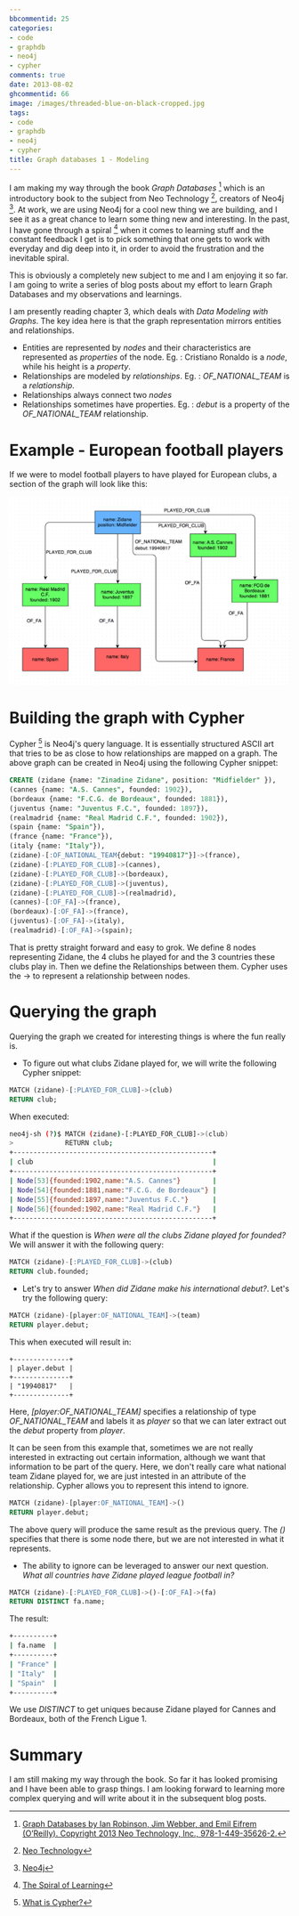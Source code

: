 ```yaml
---
bbcommentid: 25
categories:
- code
- graphdb
- neo4j
- cypher
comments: true
date: 2013-08-02
ghcommentid: 66
image: /images/threaded-blue-on-black-cropped.jpg
tags:
- code
- graphdb
- neo4j
- cypher
title: Graph databases 1 - Modeling
---
```


I am making my way through the book _Graph Databases_ [^1] which is an introductory book to the subject from Neo Technology [^2], creators of Neo4j [^3]. At work, we are using Neo4j for a cool new thing we are building, and I see it as a great chance to learn some thing new and interesting. In the past, I have gone through a spiral [^4] when it comes to learning stuff and the constant feedback I get is to pick something that one gets to work with everyday and dig deep into it, in order to avoid the frustration and the inevitable spiral.

<!--more-->

This is obviously a completely new subject to me and I am enjoying it so far. I am going to write a series of blog posts about my effort to learn Graph Databases and my observations and learnings.

I am presently reading chapter 3, which deals with _Data Modeling with Graphs_. The key idea here is that the graph representation mirrors entities and relationships.

* Entities are represented by _nodes_ and their characteristics are represented as _properties_ of the node. Eg. : Cristiano Ronaldo is a _node_, while his height is a _property_.
* Relationships are modeled by _relationships_. Eg. : _OF_NATIONAL_TEAM_ is a _relationship_.
* Relationships always connect two _nodes_
* Relationships sometimes have properties. Eg. : _debut_ is a property of the _OF_NATIONAL_TEAM_ relationship.


# Example - European football players
If we were to model football players to have played for European clubs, a section of the graph will look like this:

!["Graph: Zidane and teams"](/images/graph_zidane.png "Graph: Zidane and teams")


# Building the graph with Cypher

Cypher [^5] is Neo4j's query language. It is essentially structured ASCII art that tries to be as close to how relationships are mapped on a graph. The above graph can be created in Neo4j using the following Cypher snippet:

```sql
CREATE (zidane {name: "Zinadine Zidane", position: "Midfielder" }),
(cannes {name: "A.S. Cannes", founded: 1902}),
(bordeaux {name: "F.C.G. de Bordeaux", founded: 1881}),
(juventus {name: "Juventus F.C.", founded: 1897}),
(realmadrid {name: "Real Madrid C.F.", founded: 1902}),
(spain {name: "Spain"}),
(france {name: "France"}),
(italy {name: "Italy"}),
(zidane)-[:OF_NATIONAL_TEAM{debut: "19940817"}]->(france),
(zidane)-[:PLAYED_FOR_CLUB]->(cannes),
(zidane)-[:PLAYED_FOR_CLUB]->(bordeaux),
(zidane)-[:PLAYED_FOR_CLUB]->(juventus),
(zidane)-[:PLAYED_FOR_CLUB]->(realmadrid),
(cannes)-[:OF_FA]->(france),
(bordeaux)-[:OF_FA]->(france),
(juventus)-[:OF_FA]->(italy),
(realmadrid)-[:OF_FA]->(spain);
```

That is pretty straight forward and easy to grok. We define 8 nodes representing Zidane, the 4 clubs he played for and the 3 countries these clubs play in. Then we define the Relationships between them. Cypher uses the -> to represent a relationship between nodes.

# Querying the graph

Querying the graph we created for interesting things is where the fun really is.

* To figure out what clubs Zidane played for, we will write the following Cypher snippet:

```sql
MATCH (zidane)-[:PLAYED_FOR_CLUB]->(club)
RETURN club;
```

When executed:

```bash
neo4j-sh (?)$ MATCH (zidane)-[:PLAYED_FOR_CLUB]->(club)
>             RETURN club;
+--------------------------------------------------+
| club                                             |
+--------------------------------------------------+
| Node[53]{founded:1902,name:"A.S. Cannes"}        |
| Node[54]{founded:1881,name:"F.C.G. de Bordeaux"} |
| Node[55]{founded:1897,name:"Juventus F.C."}      |
| Node[56]{founded:1902,name:"Real Madrid C.F."}   |
+--------------------------------------------------+
```

What if the question is _When were all the clubs Zidane played for founded?_ We will answer it with the following query:

```sql
MATCH (zidane)-[:PLAYED_FOR_CLUB]->(club)
RETURN club.founded;
```

* Let's try to answer _When did Zidane make his international debut?_. Let's try the following query:

```sql
MATCH (zidane)-[player:OF_NATIONAL_TEAM]->(team)
RETURN player.debut;
```
This when executed will result in:

```console
+--------------+
| player.debut |
+--------------+
| "19940817"   |
+--------------+
```

Here, _[player:OF_NATIONAL_TEAM]_ specifies a relationship of type _OF_NATIONAL_TEAM_ and labels it as _player_ so that we can later extract out the _debut_ property from _player_.

It can be seen from this example that, sometimes we are not really interested in extracting out certain information, although we want that information to be part of the query. Here, we don't really care what national team Zidane played for, we are just intested in an attribute of the relationship. Cypher allows you to represent this intend to ignore.

```sql
MATCH (zidane)-[player:OF_NATIONAL_TEAM]->()
RETURN player.debut;
```

The above query will produce the same result as the previous query. The _()_ specifies that there is some node there, but we are not interested in what it represents.

* The ability to ignore can be leveraged to answer our next question. _What all countries have Zidane played league football in?_

```sql
MATCH (zidane)-[:PLAYED_FOR_CLUB]->()-[:OF_FA]->(fa)
RETURN DISTINCT fa.name;
```

The result:

```bash
+----------+
| fa.name  |
+----------+
| "France" |
| "Italy"  |
| "Spain"  |
+----------+
```

We use _DISTINCT_ to get uniques because Zidane played for Cannes and Bordeaux, both of the French Ligue 1.

# Summary

I am still making my way through the book. So far it has looked promising and I have been able to grasp things. I am looking forward to learning more complex querying and will write about it in the subsequent blog posts.

[^1]: [Graph Databases by Ian Robinson, Jim Webber, and Emil Eifrem (O’Reilly). Copyright 2013 Neo Technology, Inc., 978-1-449-35626-2.](http://graphdatabases.com/)
[^2]: [Neo Technology](http://www.neotechnology.com/)
[^3]: [Neo4j](http://www.neo4j.org/)
[^4]: [The Spiral of Learning](http://blog.sdqali.in/blog/2012/05/30/the-spiral-of-learning/)
[^5]: [What is Cypher?](http://docs.neo4j.org/chunked/stable/cypher-introduction.html)